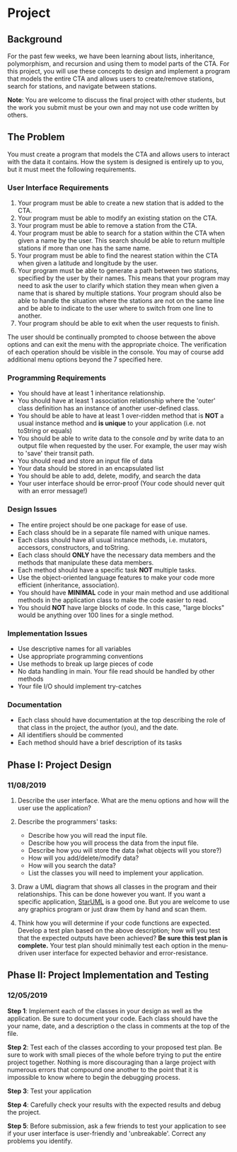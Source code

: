 # Project

## Background

For the past few weeks, we have been learning about lists, inheritance, polymorphism, and recursion and using them to model parts of the CTA. For this project, you will use these concepts to design and implement a program that models the entire CTA and allows users to create/remove stations, search for stations, and navigate between stations.

**Note**: You are welcome to discuss the final project with other students, but the work you submit must be your own and may not use code written by others.

## The Problem

You must create a program that models the CTA and allows users to interact with the data it contains. How the system is designed is entirely up to you, but it must meet the following requirements.

### User Interface Requirements

1.  Your program must be able to create a new station that is added to the CTA.
2.  Your program must be able to modify an existing station on the CTA.
3.  Your program must be able to remove a station from the CTA.
4.  Your program must be able to search for a station within the CTA when given a name by the user. This search should be able to return multiple stations if more than one has the same name.
5.  Your program must be able to find the nearest station within the CTA when given a latitude and longitude by the user.
6.  Your program must be able to generate a path between two stations, specified by the user by their names. This means that your program may need to ask the user to clarify which station they mean when given a name that is shared by multiple stations. Your program should also be able to handle the situation where the stations are not on the same line and be able to indicate to the user where to switch from one line to another.
7.  Your program should be able to exit when the user requests to finish.

The user should be continually prompted to choose between the above options and can exit the menu with the appropriate choice. The verification of each operation should be visible in the console. You may of course add additional menu options beyond the 7 specified here.

### Programming Requirements

- You should have at least 1 inheritance relationship.
- You should have at least 1 association relationship where the 'outer' class definition has an instance of another user-defined class.
- You should be able to have at least 1 over-ridden method that is **NOT** a usual instance method and **is unique** to your application (i.e. not toString or equals)
- You should be able to write data to the console _and_ by write data to an output file when requested by the user. For example, the user may wish to 'save' their transit path.
- You should read and store an input file of data
- Your data should be stored in an encapsulated list
- You should be able to add, delete, modify, and search the data
- Your user interface should be error-proof (Your code should never quit with an error message!)

### Design Issues

- The entire project should be one package for ease of use.
- Each class should be in a separate file named with unique names.
- Each class should have all usual instance methods, i.e. mutators, accessors, constructors, and toString.
- Each class should **ONLY** have the necessary data members and the methods that manipulate these data members.
- Each method should have a specific task **NOT** multiple tasks.
- Use the object-oriented language features to make your code more efficient (inheritance, association).
- You should have **MINIMAL** code in your main method and use additional methods in the application class to make the code easier to read.
- You should **NOT** have large blocks of code. In this case, "large blocks" would be anything over 100 lines for a single method.

### Implementation Issues

- Use descriptive names for all variables
- Use appropriate programming conventions
- Use methods to break up large pieces of code
- No data handling in main. Your file read should be handled by other methods
- Your file I/O should implement try-catches

### Documentation

- Each class should have documentation at the top describing the role of that class in the project, the author (you), and the date.
- All identifiers should be commented
- Each method should have a brief description of its tasks

## Phase I: Project Design

### 11/08/2019

1.  Describe the user interface. What are the menu options and how will the user use the application?
2.  Describe the programmers' tasks:

    - Describe how you will read the input file.
    - Describe how you will process the data from the input file.
    - Describe how you will store the data (what objects will you store?)
    - How will you add/delete/modify data?
    - How will you search the data?
    - List the classes you will need to implement your application.

3.  Draw a UML diagram that shows all classes in the program and their relationships. This can be done however you want. If you want a specific application, [StarUML](http://staruml.io/download) is a good one. But you are welcome to use any graphics program or just draw them by hand and scan them.
4.  Think how you will determine if your code functions are expected. Develop a test plan based on the above description; how will you test that the expected outputs have been achieved? **Be sure this test plan is complete.** Your test plan should minimally test each option in the menu-driven user interface for expected behavior and error-resistance.

## Phase II: Project Implementation and Testing

### 12/05/2019

**Step 1**: Implement each of the classes in your design as well as the application. Be sure to document your code. Each class should have the your name, date, and a description o the class in comments at the top of the file.

**Step 2**: Test each of the classes according to your proposed test plan. Be sure to work with small pieces of the whole before trying to put the entire project together. Nothing is more discouraging than a large project with numerous errors that compound one another to the point that it is impossible to know where to begin the debugging process.

**Step 3**: Test your application

**Step 4**: Carefully check your results with the expected results and debug the project.

**Step 5**: Before submission, ask a few friends to test your application to see if your user interface is user-friendly and 'unbreakable'. Correct any problems you identify.
